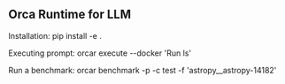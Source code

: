 ## Orca Runtime for LLM

Installation: pip install -e .

Executing prompt: orcar execute --docker 'Run ls'

Run a benchmark: orcar benchmark -p -c test -f 'astropy__astropy-14182'
